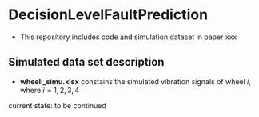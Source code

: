 # DecisionLevelFaultPrediction
- This repository includes code and simulation dataset in paper xxx

## Simulated data set description
- __wheeli_simu.xlsx__ constains the simulated vibration signals of wheel $i$, where $i=1,2,3,4$

current state: to be continued
